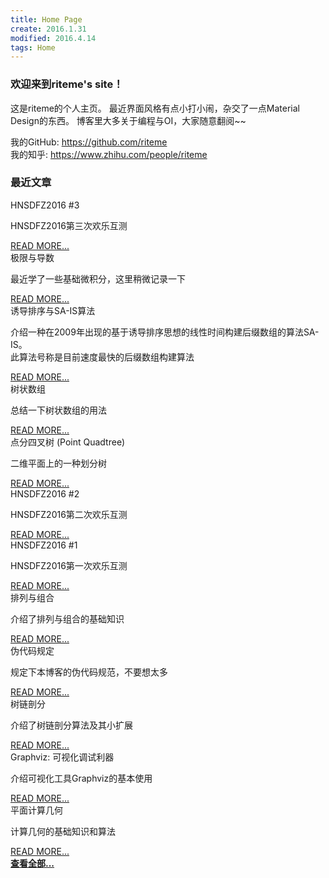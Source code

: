 ```yaml
---
title: Home Page
create: 2016.1.31
modified: 2016.4.14
tags: Home
---
```

### 欢迎来到riteme's site！
这是riteme的个人主页。
最近界面风格有点小打小闹，杂交了一点Material Design的东西。
博客里大多关于编程与OI，大家随意翻阅~~

我的GitHub: <https://github.com/riteme>  
我的知乎: <https://www.zhihu.com/people/riteme>

### 最近文章
<div class="card"><div class="card-content"><span class="card-title">HNSDFZ2016 #3</span><p>HNSDFZ2016第三次欢乐互测</p></div><div class="card-action"><a href="./blog/2016-7-9/hnsdfz-3.html">READ MORE...</a></div></div><div class="card"><div class="card-content"><span class="card-title">极限与导数</span><p>最近学了一些基础微积分，这里稍微记录一下</p></div><div class="card-action"><a href="./blog/2016-6-23/limit-and-derivative.html">READ MORE...</a></div></div><div class="card"><div class="card-content"><span class="card-title">诱导排序与SA-IS算法</span><p>介绍一种在2009年出现的基于诱导排序思想的线性时间构建后缀数组的算法SA-IS。<br />此算法号称是目前速度最快的后缀数组构建算法</p></div><div class="card-action"><a href="./blog/2016-6-19/sais.html">READ MORE...</a></div></div><div class="card"><div class="card-content"><span class="card-title">树状数组</span><p>总结一下树状数组的用法</p></div><div class="card-action"><a href="./blog/2016-6-3/fenwick.html">READ MORE...</a></div></div><div class="card"><div class="card-content"><span class="card-title">点分四叉树 (Point Quadtree)</span><p>二维平面上的一种划分树</p></div><div class="card-action"><a href="./blog/2016-6-2/quadtree.html">READ MORE...</a></div></div><div class="card"><div class="card-content"><span class="card-title">HNSDFZ2016 #2</span><p>HNSDFZ2016第二次欢乐互测</p></div><div class="card-action"><a href="./blog/2016-5-31/hnsdfz2016-2.html">READ MORE...</a></div></div><div class="card"><div class="card-content"><span class="card-title">HNSDFZ2016 #1</span><p>HNSDFZ2016第一次欢乐互测</p></div><div class="card-action"><a href="./blog/2016-5-31/hnsdfz2016-1.html">READ MORE...</a></div></div><div class="card"><div class="card-content"><span class="card-title">排列与组合</span><p>介绍了排列与组合的基础知识</p></div><div class="card-action"><a href="./blog/2016-5-7/permutation-and-combination.html">READ MORE...</a></div></div><div class="card"><div class="card-content"><span class="card-title">伪代码规定</span><p>规定下本博客的伪代码规范，不要想太多</p></div><div class="card-action"><a href="./blog/2016-4-23/fake-code.html">READ MORE...</a></div></div><div class="card"><div class="card-content"><span class="card-title">树链剖分</span><p>介绍了树链剖分算法及其小扩展</p></div><div class="card-action"><a href="./blog/2016-4-20/tree-split.html">READ MORE...</a></div></div><div class="card"><div class="card-content"><span class="card-title">Graphviz: 可视化调试利器</span><p>介绍可视化工具Graphviz的基本使用</p></div><div class="card-action"><a href="./blog/2016-4-16/graphviz.html">READ MORE...</a></div></div><div class="card"><div class="card-content"><span class="card-title">平面计算几何</span><p>计算几何的基础知识和算法</p></div><div class="card-action"><a href="./blog/2016-4-12/geometry.html">READ MORE...</a></div></div><a href="./posts.html" class="waves-effect waves-light btn" style="width: 100%"><strong>查看全部...</strong></a>
